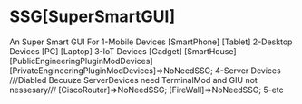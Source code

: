 # SSG[SuperSmartGUI]
An Super Smart GUI For
  1-Mobile Devices
    [SmartPhone]
    [Tablet]
  2-Desktop Devices
    [PC]
    [Laptop]
  3-IoT Devices
    [Gadget]
    [SmartHouse]
    [PublicEngineeringPluginModDevices]
    [PrivateEngineeringPluginModDevices]=>NoNeedSSG;
  4-Server Devices  ///Diabled Becuuze ServerDevices need TerminalMod and GIU not nessesary///
    [CiscoRouter]=>NoNeedSSG;
    [FireWall]=>NoNeedSSG;
  5-etc
